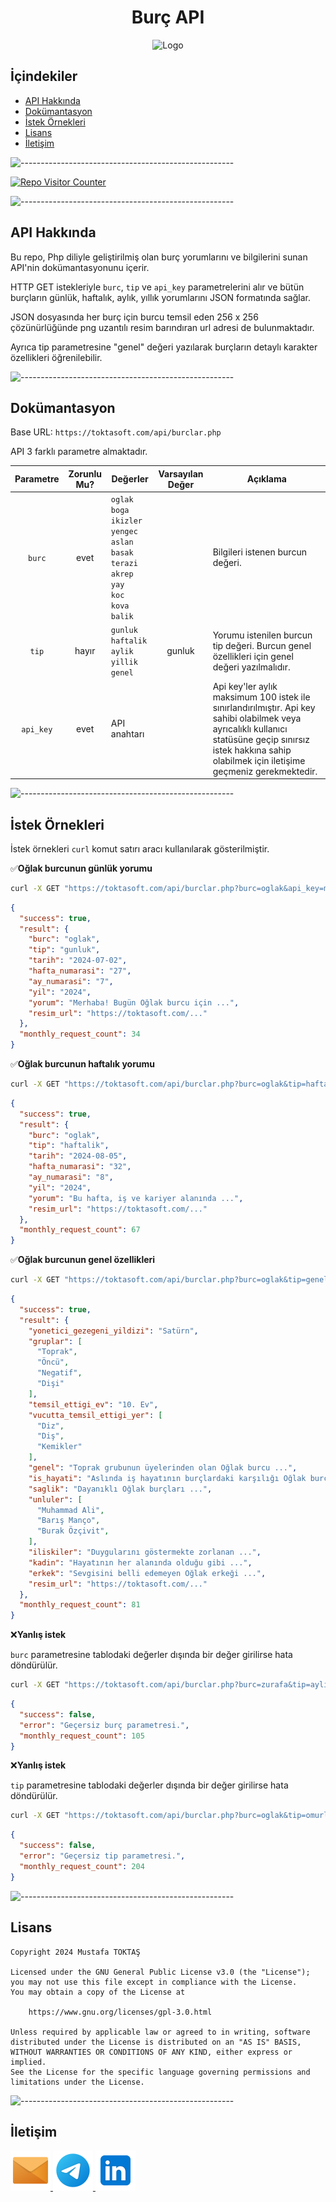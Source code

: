 <h1 align="center">Burç API</h1>

<div align=center>
  <img src="./Readme%20Resources/Burç API Logo.png" alt="Logo" width="120" heigh="120"/>
</div>

## **İçindekiler**

- [API Hakkında](#api-hakkında)
- [Dokümantasyon](#dokümantasyon)
- [İstek Örnekleri](#i̇stek-örnekleri)
- [Lisans](#lisans)
- [İletişim](#i̇letişim)


![-----------------------------------------------------](./Readme%20Resources/Çizgi.png)

<a href="https://github.com/mustafatoktas/W.BE_RepoVisitorCounterAPI" target="_blank"> <img src="https://toktasoft.com/api/github2/repo-visitor-counter.php?repo=ghb8jc6vnp4tmx7&show_repo_name=1&show_date=1&show_brand=0" alt="Repo Visitor Counter"/> </a>


![-----------------------------------------------------](./Readme%20Resources/Çizgi.png)

## API Hakkında

Bu repo, Php diliyle geliştirilmiş olan burç yorumlarını ve bilgilerini sunan
API'nin dokümantasyonunu içerir.

HTTP GET istekleriyle `burc`, `tip` ve `api_key` parametrelerini alır ve bütün burçların
günlük, haftalık, aylık, yıllık yorumlarını JSON formatında sağlar.

JSON dosyasında her burç için burcu temsil eden 256 x 256 çözünürlüğünde png uzantılı resim barındıran url adresi de bulunmaktadır.

Ayrıca tip parametresine "genel" değeri yazılarak burçların detaylı karakter özellikleri öğrenilebilir.


![-----------------------------------------------------](./Readme%20Resources/Çizgi.png)

## Dokümantasyon

Base URL: `https://toktasoft.com/api/burclar.php`

API 3 farklı parametre almaktadır.

| Parametre                       | Zorunlu Mu?                 | Değerler                                                                                                                       | Varsayılan Değer             | Açıklama                         |
| ------------------------------- | --------------------------- | ------------------------------------------------------------------------------------------------------------------------------ | ---------------------------- | -------------------------------- |
| <p align="center">`burc`</p>    | <p align="center">evet</p>  | `oglak`<br>`boga`<br>`ikizler`<br>`yengec`<br>`aslan`<br>`basak`<br>`terazi`<br>`akrep`<br>`yay`<br>`koc`<br>`kova`<br>`balik` |                              | Bilgileri istenen burcun değeri. |   
| <p align="center">`tip`</p>     | <p align="center">hayır</p> | `gunluk`<br>`haftalik`<br>`aylik`<br>`yillik`<br>`genel`                                                                       | <p align="center">gunluk</p> | Yorumu istenilen burcun tip değeri. Burcun genel özellikleri için genel değeri yazılmalıdır.                                                                                                                    |
| <p align="center">`api_key`</p> | <p align="center">evet</p>  | API anahtarı                                                                                                                   |                              | Api key'ler aylık maksimum 100 istek ile sınırlandırılmıştır. Api key sahibi olabilmek veya ayrıcalıklı kullanıcı statüsüne geçip sınırsız istek hakkına sahip olabilmek için iletişime geçmeniz gerekmektedir. |


![-----------------------------------------------------](./Readme%20Resources/Çizgi.png)

## İstek Örnekleri

İstek örnekleri `curl` komut satırı aracı kullanılarak gösterilmiştir.

✅**Oğlak burcunun günlük yorumu**

```sh
curl -X GET "https://toktasoft.com/api/burclar.php?burc=oglak&api_key=myapikey"
```

```json
{
  "success": true,
  "result": {
    "burc": "oglak",
    "tip": "gunluk",
    "tarih": "2024-07-02",
    "hafta_numarasi": "27",
    "ay_numarasi": "7",
    "yil": "2024",
    "yorum": "Merhaba! Bugün Oğlak burcu için ...",
    "resim_url": "https://toktasoft.com/..."
  },
  "monthly_request_count": 34
}
```

✅**Oğlak burcunun haftalık yorumu**

```sh
curl -X GET "https://toktasoft.com/api/burclar.php?burc=oglak&tip=haftalik&api_key=myapikey"
```

```json
{
  "success": true,
  "result": {
    "burc": "oglak",
    "tip": "haftalik",
    "tarih": "2024-08-05",
    "hafta_numarasi": "32",
    "ay_numarasi": "8",
    "yil": "2024",
    "yorum": "Bu hafta, iş ve kariyer alanında ...",
    "resim_url": "https://toktasoft.com/..."
  },
  "monthly_request_count": 67
}
```

✅**Oğlak burcunun genel özellikleri**

```sh
curl -X GET "https://toktasoft.com/api/burclar.php?burc=oglak&tip=genel&api_key=myapikey"
```

```json
{
  "success": true,
  "result": {
    "yonetici_gezegeni_yildizi": "Satürn",
    "gruplar": [
      "Toprak",
      "Öncü",
      "Negatif",
      "Dişi"
    ],
    "temsil_ettigi_ev": "10. Ev",
    "vucutta_temsil_ettigi_yer": [
      "Diz",
      "Diş",
      "Kemikler"
    ],
    "genel": "Toprak grubunun üyelerinden olan Oğlak burcu ...",
    "is_hayati": "Aslında iş hayatının burçlardaki karşılığı Oğlak burcudur ...",
    "saglik": "Dayanıklı Oğlak burçları ...",
    "unluler": [
      "Muhammad Ali",
      "Barış Manço",
      "Burak Özçivit",
    ],
    "iliskiler": "Duygularını göstermekte zorlanan ...",
    "kadin": "Hayatının her alanında olduğu gibi ...",
    "erkek": "Sevgisini belli edemeyen Oğlak erkeği ...",
    "resim_url": "https://toktasoft.com/..."
  },
  "monthly_request_count": 81
}
```

❌**Yanlış istek**

`burc` parametresine tablodaki değerler dışında bir değer girilirse hata döndürülür.

```sh
curl -X GET "https://toktasoft.com/api/burclar.php?burc=zurafa&tip=aylik&api_key=myapikey"
```

```json
{
  "success": false,
  "error": "Geçersiz burç parametresi.",
  "monthly_request_count": 105
}
```

❌**Yanlış istek**

`tip` parametresine tablodaki değerler dışında bir değer girilirse hata döndürülür.

```sh
curl -X GET "https://toktasoft.com/api/burclar.php?burc=oglak&tip=omurluk&api_key=myapikey"
```

```json
{
  "success": false,
  "error": "Geçersiz tip parametresi.",
  "monthly_request_count": 204
}
```


![-----------------------------------------------------](./Readme%20Resources/Çizgi.png)

## Lisans
    Copyright 2024 Mustafa TOKTAŞ

    Licensed under the GNU General Public License v3.0 (the "License");
    you may not use this file except in compliance with the License.
    You may obtain a copy of the License at

        https://www.gnu.org/licenses/gpl-3.0.html

    Unless required by applicable law or agreed to in writing, software
    distributed under the License is distributed on an "AS IS" BASIS,
    WITHOUT WARRANTIES OR CONDITIONS OF ANY KIND, either express or implied.
    See the License for the specific language governing permissions and
    limitations under the License.


![-----------------------------------------------------](./Readme%20Resources/Çizgi.png)

## İletişim

<a href="mailto:info@mustafatoktas.com"              target="_blank"> <img src="./Readme Resources/İletişim/Mail.png"     alt="Mail"     width="64" heigh="64"/> </a>
<a href="https://t.me/mustafatoktas00"               target="_blank"> <img src="./Readme Resources/İletişim/Telegram.png" alt="Telegram" width="64" heigh="64"/> </a>
<a href="https://www.linkedin.com/in/mustafatoktas/" target="_blank"> <img src="./Readme Resources/İletişim/LinkedIn.png" alt="LinkedIn" width="64" heigh="64"/> </a>

